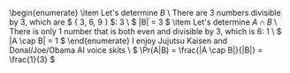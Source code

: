 \begin{enumerate}
\item Let's determine $B$ \\
There are 3 numbers divisible by 3, which are $ \{ 3, 6, 9 \} $: 3 \\
	      $ |B| = 3 $
	\item Let's determine $A \cap B$ \\
There is only 1 number that is both even and divisible by 3, which is 6: 1 \\
$ |A \cap B| = 1 $
\end{enumerate}
I enjoy Jujutsu Kaisen and Donal/Joe/Obama AI voice skits \\
$ \Pr(A|B) = \frac{|A \cap B|}{|B|} = \frac{1}{3} $
